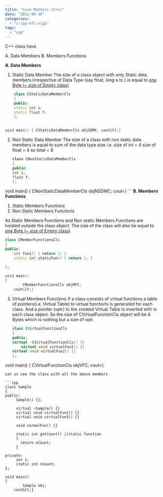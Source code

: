 ```yaml
---
title: "Size Matters (C++)"
date: "2011-09-18"
categories: 
  - "c-cpp-mfc-vcpp"
tags: 
  - "cpp"
---
```


C++ class have 

A. Data Members
B. Members Functions

**A. Data Members**

1. Static Data Member The size of a class object with only Static data members irrespective of Data Type (say float, long e.tc.) is equal to [one Byte (~ size of Empty class)](http://nagvbt.blogspot.com/2011/09/18/why-size-of-an-empty-c-class-not-zero/) 
    
```cpp
    class CStaticDataMemberCls
    {
    public:
    static int i;
    static float f;
    };
    

void main() { CStaticDataMemberCls objSDMC; cout&lt;} 
```

2. Non Static Data Member The size of a class with non static data members is equal to sum of the data type size i.e. size of int = 4 size of float = 4 so total = 8
    
    ```cpp
    class CNonStaticDataMemberCls
    {
    public:
    int i;
    float f;
    };
    

void main() { CNonStaticDataMemberCls objNSDMC; cout&lt;} ``` **B. Members Functions**

1. Static Members Functions
2. Non Static Members Functions

As Static Members Functions and Non static Members Functions are hoisted outside the class object. The size of the class will also be equal to [one Byte (~ size of Empty class)](http://nagvbt.blogspot.com/2011/09/18/why-size-of-an-empty-c-class-not-zero/) 

```cpp
class CMemberFunctionsCls
{
public:
    int fun1() { return 1; }
    static int staticFun() { return 1; }

};

void main()
{
        CMemberFunctionsCls objMFC;
    cout&lt;}
```

3. Virtual Members Functions If a class consists of virtual functions a table of pointers(i.e. Virtual Table) to virtual functions is generated for each class. And a pointer (vptr) to the created Virtual Table is inserted with in each class object. So the size of CVirtualFunctionCls object will be 4 Bytes which is nothing but a size of vptr.
    
    ```cpp
    class CVirtualFunctionCls
    {
    public:
    virtual ~CVirtualFunctionCls() {}
        virtual void virtualFun1() {}
    virtual void virtualFun2() {}
    };
    

void main() { CVirtualFunctionCls objVFC; cout&lt;} 
``` 
Let us see the class with all the above members

```cpp
class Sample
{
public:
     Sample() {};

     virtual ~Sample() {}
     virtual void virtualFun1() {}
     virtual void virtualFun2() {}

     void normalFun() {}

     static int getCount() //static function
     {
       return nCount;
     }

private:
     int i;
     static int nCount;
};

void main()
{
        Sample obj;
    cout&lt;}

```
